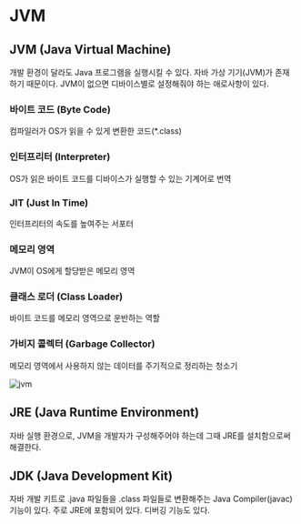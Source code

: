 # JVM

## JVM (Java Virtual Machine)

개발 환경이 달라도 Java 프로그램을 실행시킬 수 있다. 자바 가상 기기(JVM)가 존재하기 때문이다. JVM이 없으면 디바이스별로 설정해줘야 하는 애로사항이 있다.

### 바이트 코드 (Byte Code)

컴파일러가 OS가 읽을 수 있게 변환한 코드(*.class)

### 인터프리터 (Interpreter)

OS가 읽은 바이트 코드를 디바이스가 실행할 수 있는 기계어로 번역

### JIT (Just In Time)

인터프리터의 속도를 높여주는 서포터

### 메모리 영역

JVM이 OS에게 할당받은 메모리 영역

### 클래스 로더 (Class Loader)

바이트 코드를 메모리 영역으로 운반하는 역할

### 가비지 콜렉터 (Garbage Collector)

메모리 영역에서 사용하지 않는 데이터를 주기적으로 정리하는 청소기

![jvm](https://github.com/Hongmebuilding/TIL/assets/87316411/6376c439-79e3-4452-a630-37ecd4eeab3c)

## JRE (Java Runtime Environment)

자바 실행 환경으로, JVM을 개발자가 구성해주어야 하는데 그때 JRE를 설치함으로써 해결한다.

## JDK (Java Development Kit)

자바 개발 키트로 .java 파일들을 .class 파일들로 변환해주는 Java Compiler(javac) 기능이 있다. 주로 JRE에 포함되어 있다. 디버깅 기능도 있다.
